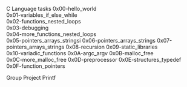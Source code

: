 C Language tasks
0x00-hello_world                  
0x01-variables_if_else_while      
0x02-functions_nested_loops       
0x03-debugging                   
0x04-more_functions_nested_loops                  
0x05-pointers_arrays_stringsi
0x06-pointers_arrays_strings 
0x07-pointers_arrays_strings
0x08-recursion
0x09-static_libraries  
0x10-variadic_functions 
0x0A-argc_argv 
0x0B-malloc_free   
0x0C-more_malloc_free
0x0D-preprocessor
0x0E-structures_typedef
0x0F-function_pointers          

Group Project
Printf
